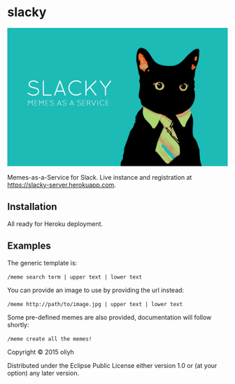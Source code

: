 # slacky

![](resources/public/images/slacky-logo.png?raw=true)

Memes-as-a-Service for Slack. Live instance and registration at https://slacky-server.herokuapp.com.

## Installation

All ready for Heroku deployment.

## Examples

The generic template is:

`/meme search term | upper text | lower text`

You can provide an image to use by providing the url instead:

`/meme http://path/to/image.jpg | upper text | lower text`

Some pre-defined memes are also provided, documentation will follow shortly:

`/meme create all the memes!`

Copyright © 2015  oliyh

Distributed under the Eclipse Public License either version 1.0 or (at
your option) any later version.
